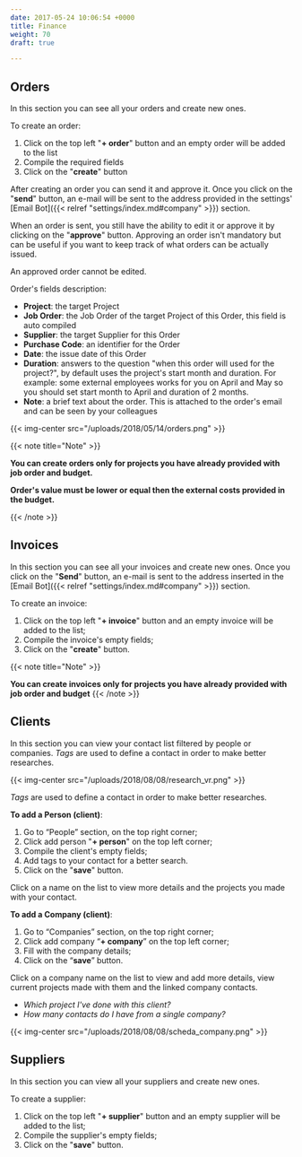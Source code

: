 ```yaml
---
date: 2017-05-24 10:06:54 +0000
title: Finance
weight: 70
draft: true

---
```

## Orders

In this section you can see all your orders and create new ones. 

To create an order:

1. Click on the top left "**+ order**" button and an empty order will be added to the list
2. Compile the required fields
3. Click on the "**create**" button

After creating an order you can send it and approve it. Once you click on the "**send**" button, an e-mail will be sent to the address provided in the settings' [Email Bot]({{< relref "settings/index.md#company" >}}) section.

When an order is sent, you still have the ability to edit it or approve it by clicking on the "**approve**" button. Approving an order isn't mandatory but can be useful if you want to keep track of what orders can be actually issued. 

An approved order cannot be edited.

Order's fields description:

* **Project**: the target Project
* **Job Order**: the Job Order of the target Project of this Order, this field is auto compiled
* **Supplier**: the target Supplier for this Order
* **Purchase Code**: an identifier for the Order
* **Date**: the issue date of this Order
* **Duration**: answers to the question "when this order will used for the project?", by default uses the project's start month and duration. For example: some external employees works for you on April and May so you should set start month to April and duration of 2 months.
* **Note**: a brief text about the order. This is attached to the order's email and can be seen by your colleagues

{{< img-center src="/uploads/2018/05/14/orders.png" >}}

{{< note title="Note" >}}

**You can create orders only for projects you have already provided with job order and budget.**

**Order's value must be lower or equal then the external costs provided in the budget.**

{{< /note >}}

## Invoices

In this section you can see all your invoices and create new ones. Once you click on the "**Send**" button, an e-mail is sent to the address inserted in the [Email Bot]({{< relref "settings/index.md#company" >}}) section.

To create an invoice:

1. Click on the top left "**+ invoice**" button and an empty invoice will be added to the list;
2. Compile the invoice's empty fields;
3. Click on the "**create**" button.

{{< note title="Note" >}}

**You can create invoices only for projects you have already provided with job order and budget**
{{< /note >}}

## Clients

In this section you can view your contact list filtered by people or companies.
_Tags_ are used to define a contact in order to make better researches.


{{< img-center src="/uploads/2018/08/08/research_vr.png" >}}

_Tags_ are used to define a contact in order to make better researches.


**To add a Person (client)**:

1. Go to “People” section, on the top right corner;
2. Click add person "**+ person**" on the top left corner;
3. Compile the client's empty fields;
4. Add tags to your contact for a better search. 
5. Click on the "**save**" button.

Click on a name on the list to view more details and the projects you made with your contact.


**To add a Company (client)**:

1. Go to “Companies” section, on the top right corner;
2. Click add company “**+ company**” on the top left corner;
3. Fill with the company details;
4. Click on the “**save**” button.

Click on a company name on the list to view and add more details, view current projects made with them and the linked company contacts.

* _Which project I've done with this client?_
* _How many contacts do I have from a single company?_

{{< img-center src="/uploads/2018/08/08/scheda_company.png" >}}


## Suppliers

In this section you can view all your suppliers and create new ones.

To create a supplier:

1. Click on the top left "**+ supplier**" button and an empty supplier will be added to the list;
2. Compile the supplier's empty fields;
3. Click on the "**save**" button.